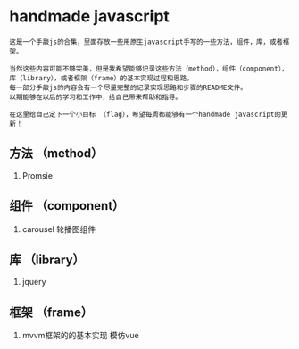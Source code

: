 # handmade javascript
    这是一个手敲js的合集，里面存放一些用原生javascript手写的一些方法，组件，库，或者框架。

    当然这些内容可能不够完美，但是我希望能够记录这些方法（method），组件（component），库（library），或者框架（frame）的基本实现过程和思路。
    每一部分手敲js的内容会有一个尽量完整的记录实现思路和步骤的README文件。
    以期能够在以后的学习和工作中，给自己带来帮助和指导。

    在这里给自己定下一个小目标 （flag），希望每周都能够有一个handmade javascript的更新！
## 方法 （method）
1. Promsie

## 组件 （component）
1. carousel 轮播图组件

## 库 （library）
1. jquery

## 框架 （frame）
1. mvvm框架的的基本实现 模仿vue
